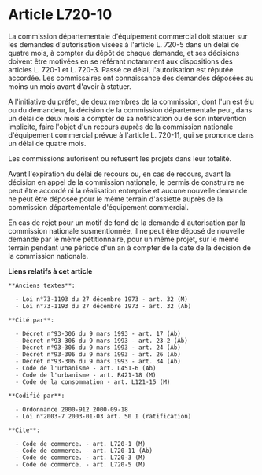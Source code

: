 # Article L720-10

La commission départementale d'équipement commercial doit statuer sur les demandes d'autorisation visées à l'article L. 720-5
dans un délai de quatre mois, à compter du dépôt de chaque demande, et ses décisions doivent être motivées en se référant
notamment aux dispositions des articles L. 720-1 et L. 720-3. Passé ce délai, l'autorisation est réputée accordée. Les
commissaires ont connaissance des demandes déposées au moins un mois avant d'avoir à statuer.

A l'initiative du préfet, de deux membres de la commission, dont l'un est élu ou du demandeur, la décision de la commission
départementale peut, dans un délai de deux mois à compter de sa notification ou de son intervention implicite, faire l'objet
d'un recours auprès de la commission nationale d'équipement commercial prévue à l'article L. 720-11, qui se prononce dans un
délai de quatre mois.

Les commissions autorisent ou refusent les projets dans leur totalité.

Avant l'expiration du délai de recours ou, en cas de recours, avant la décision en appel de la commission nationale, le
permis de construire ne peut être accordé ni la réalisation entreprise et aucune nouvelle demande ne peut être déposée pour
le même terrain d'assiette auprès de la commission départementale d'équipement commercial.

En cas de rejet pour un motif de fond de la demande d'autorisation par la commission nationale susmentionnée, il ne peut être
déposé de nouvelle demande par le même pétitionnaire, pour un même projet, sur le même terrain pendant une période d'un an à
compter de la date de la décision de la commission nationale.

**Liens relatifs à cet article**

	**Anciens textes**:

	  - Loi n°73-1193 du 27 décembre 1973 - art. 32 (M)
	  - Loi n°73-1193 du 27 décembre 1973 - art. 32 (Ab)

	**Cité par**:

	  - Décret n°93-306 du 9 mars 1993 - art. 17 (Ab)
	  - Décret n°93-306 du 9 mars 1993 - art. 23-2 (Ab)
	  - Décret n°93-306 du 9 mars 1993 - art. 24 (Ab)
	  - Décret n°93-306 du 9 mars 1993 - art. 26 (Ab)
	  - Décret n°93-306 du 9 mars 1993 - art. 34 (Ab)
	  - Code de l'urbanisme - art. L451-6 (Ab)
	  - Code de l'urbanisme - art. R421-18 (M)
	  - Code de la consommation - art. L121-15 (M)

	**Codifié par**:

	  - Ordonnance 2000-912 2000-09-18
	  - Loi n°2003-7 2003-01-03 art. 50 I (ratification)

	**Cite**:

	  - Code de commerce. - art. L720-1 (M)
	  - Code de commerce. - art. L720-11 (Ab)
	  - Code de commerce. - art. L720-3 (M)
	  - Code de commerce. - art. L720-5 (M)
